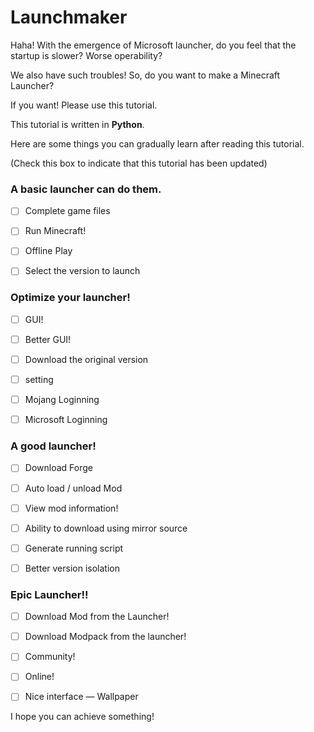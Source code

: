 # Launchmaker

Haha! With the emergence of Microsoft launcher, do you feel that the startup is slower? Worse operability?

We also have such troubles! So, do you want to make a Minecraft Launcher?

If you want! Please use this tutorial.

This tutorial is written in **Python**.

Here are some things you can gradually learn after reading this tutorial.

(Check this box to indicate that this tutorial has been updated)



### A basic launcher can do them.

- [ ] Complete game files
- [ ] Run Minecraft!
- [ ] Offline Play
- [ ] Select the version to launch



### Optimize your launcher!

- [ ] GUI!
- [ ] Better GUI!
- [ ] Download the original version
- [ ] setting
- [ ] Mojang Loginning
- [ ] Microsoft Loginning



### A good launcher!

- [ ] Download Forge
- [ ] Auto load / unload Mod
- [ ] View mod information!
- [ ] Ability to download using mirror source
- [ ] Generate running script
- [ ] Better version isolation



### Epic Launcher!!

- [ ] Download Mod from the Launcher!
- [ ] Download Modpack from the launcher!
- [ ] Community!
- [ ] Online!
- [ ] Nice interface — Wallpaper



I hope you can achieve something!
